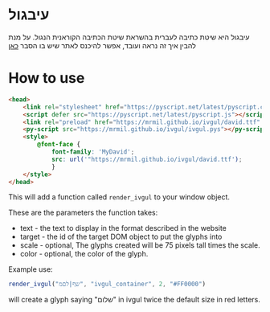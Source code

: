 # עיבגול
עיבגול היא שיטת כתיבה לעברית בהשראת שיטת הכתיבה הקוראנית הנגול.
על מנת להבין איך זה נראה ועובד, אפשר להיכנס לאתר שיש בו הסבר [כאן](https://mrmil.github.io/ivgul/)

# How to use
```html
<head>
    <link rel="stylesheet" href="https://pyscript.net/latest/pyscript.css" />
    <script defer src="https://pyscript.net/latest/pyscript.js"></script>
    <link rel="preload" href="https://mrmil.github.io/ivgul/david.ttf" as="font" type="font/ttf" crossorigin />
    <py-script src="https://mrmil.github.io/ivgul/ivgul.pys"></py-script>
    <style>
        @font-face {
            font-family: 'MyDavid';
            src: url('"https://mrmil.github.io/ivgul/david.ttf');
            }
    </style>
</head>
```

This will add a function called `render_ivgul` to your window object.

These are the parameters the function takes:
 * text - the text to display in the format described in the website
 * target - the id of the target DOM object to put the glyphs into
 * scale - optional, The glyphs created will be 75 pixels tall times the scale.
 * color - optional, the color of the glyph.

Example use:
```js
render_ivgul("שף|לםמ", "ivgul_container", 2, "#FF0000")
```

will create a glyph saying "שלום" in ivgul twice the default size in red letters.
